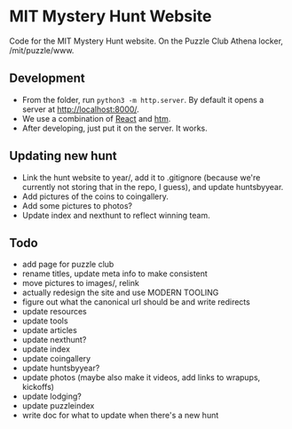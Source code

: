 # MIT Mystery Hunt Website

Code for the MIT Mystery Hunt website. On the Puzzle Club Athena locker, /mit/puzzle/www.

## Development

- From the folder, run `python3 -m http.server`. By default it opens a server at [http://localhost:8000/](http://localhost:8000/).
- We use a combination of [React](https://reactjs.org/) and [htm](https://github.com/developit/htm).
- After developing, just put it on the server. It works.

## Updating new hunt

- Link the hunt website to year/, add it to .gitignore (because we're currently not storing that in the repo, I guess), and update huntsbyyear.
- Add pictures of the coins to coingallery.
- Add some pictures to photos?
- Update index and nexthunt to reflect winning team.

## Todo

- add page for puzzle club
- rename titles, update meta info to make consistent
- move pictures to images/, relink
- actually redesign the site and use MODERN TOOLING
- figure out what the canonical url should be and write redirects
- update resources
- update tools
- update articles
- update nexthunt?
- update index
- update coingallery
- update huntsbyyear?
- update photos (maybe also make it videos, add links to wrapups, kickoffs)
- update lodging?
- update puzzleindex
- write doc for what to update when there's a new hunt
